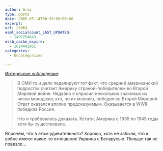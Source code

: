 ```yaml
---
author: Gray
type: posts
date: 2005-05-14T00:39:09+00:00
excerpt:
url: /5864
esml_socialcount_LAST_UPDATED:
  - 1497254649
essb_cache_expire:
  - 1614442961
categories:
  - Uncategorized

---
```








[Интересное наблюдение][1]:

> В СМИ то и дело педалируют тот факт, что средний американский подросток считает Америку страной-победителем во Второй Мировой войне. Недавно я опросил нескольких знакомых из числа молодежи, кто, по их мнению, победил во Второй Мировой. Ответ оказался вполне предсказуемым. Оказывается в WWII победила Россия.
> 
> Что и требовалось доказать. Кстати, Америка с 1939 по 1945 годы хотя бы существовала.

Впрочем, что в этом удивительного? Хорошо, хоть не забыли, что к войне имеют какое-то отношение Украина с Беларусью. Польше так не повезло&#8230;

 [1]: http://intwebit.com/blog/20050512115616.php